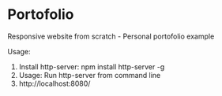 # Portofolio
Responsive website from scratch - Personal portofolio example 

Usage: 

1. Install http-server: npm install http-server -g
2. Usage: Run http-server from command line 
3. http://localhost:8080/

